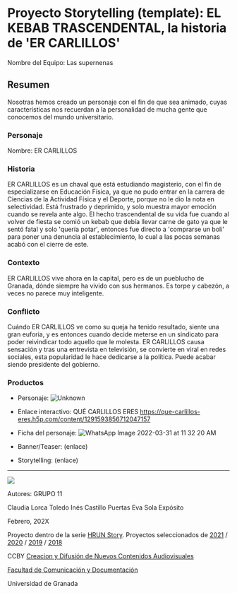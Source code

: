

# Proyecto Storytelling (template): EL KEBAB TRASCENDENTAL, la historia de 'ER CARLILLOS'

Nombre del Equipo: Las supernenas


## Resumen
Nosotras hemos creado un personaje con el fin de que sea animado, cuyas características nos recuerdan a la personalidad de mucha gente que conocemos del mundo universitario.


### Personaje

Nombre: ER CARLILLOS


### Historia

ER CARLILLOS es un chaval que está estudiando magisterio, con el fin de especializarse en Educación Física, ya que no pudo entrar en la carrera de Ciencias de la Actividad Física y el Deporte, porque no le dio la nota en selectividad. Está frustrado y deprimido, y solo muestra mayor emoción cuando se revela ante algo. El hecho trascendental de su vida fue cuando al volver de fiesta se comió un kebab que debía llevar carne de gato ya que le sentó fatal y solo 'quería potar', entonces fue directo a 'comprarse un boli' para poner una denuncia al establecimiento, lo cual a las pocas semanas acabó con el cierre de este. 

### Contexto
ER CARLILLOS vive ahora en la capital, pero es de un pueblucho de Granada, dónde siempre ha vivido con sus hermanos. Es torpe y cabezón, a veces no parece muy inteligente.

### Conflicto 
Cuándo ER CARLILLOS ve como su queja ha tenido resultado, siente una gran euforia, y es entonces cuando decide meterse en un sindicato para poder reivindicar todo aquello que le molesta. ER CARLILLOS causa sensación y tras una entrevista en televisión, se convierte en viral en redes sociales, esta popularidad le hace dedicarse a la política. Puede acabar siendo presidente del gobierno.


### Productos

- Personaje: 
![Unknown](https://user-images.githubusercontent.com/101631334/161024441-a8ae7e96-5248-431f-8c1a-a0a53b634d63.jpeg)

- Enlace interactivo: QUÉ CARLILLOS ERES https://que-carlillos-eres.h5p.com/content/1291593856712047157
- Ficha del personaje: ![WhatsApp Image 2022-03-31 at 11 32 20 AM](https://user-images.githubusercontent.com/101631334/161024904-2b14dec1-52cc-44a5-917d-27883204fdd7.jpeg)


- Banner/Teaser:  (enlace) 
- Storytelling: (enlace) 

------
![](https://upload.wikimedia.org/wikipedia/commons/thumb/6/62/CC-BY-SA-Andere_Wikis_%28v%29.svg/200px-CC-BY-SA-Andere_Wikis_%28v%29.svg.png)


Autores:  GRUPO 11

Claudia Lorca Toledo
Inés Castillo Puertas
Eva Sola Expósito

<!---
Lista completa de emojis de markDown - https://gist.github.com/rxaviers/7360908) 
-->

Febrero, 202X

Proyecto dentro de la serie [HRUN Story](https://github.com/mgea/storytelling_21/blob/master/What_is_a_HRUN_story.md). 
Proyectos seleccionados de  [2021](https://github.com/mgea/storytelling/blob/master/2021/readme.md) / [2020](https://github.com/mgea/storytelling/blob/master/2020/readme.md)  / 
[2019](https://github.com/mgea/storytelling/blob/master/2019/readme.md) / [2018](https://github.com/mgea/storytelling/blob/master/2018/readme.md) 

CCBY [Creacion y Difusión de Nuevos Contenidos Audiovisuales](http://utopolis.ugr.es/medialab)

[Facultad de Comunicación y Documentación](http://fcd.ugr.es)

Universidad de Granada
